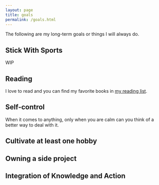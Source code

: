 ```yaml
---
layout: page
title: goals
permalink: /goals.html
---
```



The following are my long-term goals or things I will always do.

## Stick With Sports

WIP

## Reading

I love to read and you can find my favorite books in
[my reading list]({{site.url}}/reading.html).

## Self-control

When it comes to anything, only when you are calm can you think of a
better way to deal with it.

## Cultivate at least one hobby

## Owning a side project

## Integration of Knowledge and Action
